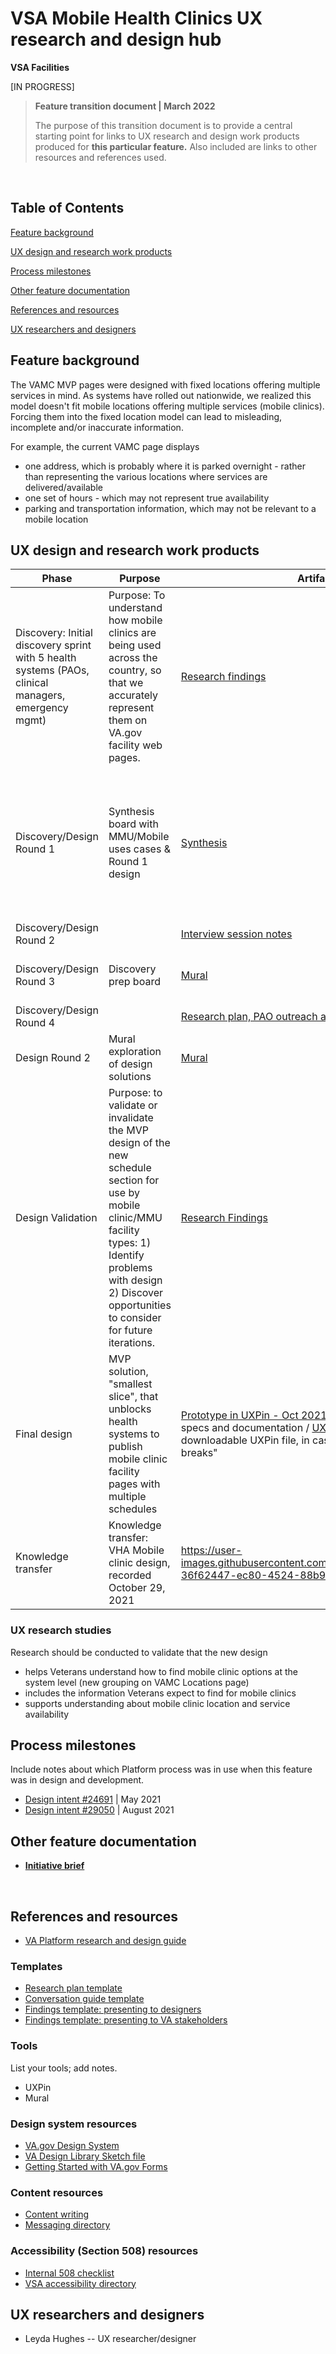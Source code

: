 # VSA Mobile Health Clinics UX research and design hub
**VSA Facilities**

[IN PROGRESS]

>**Feature transition document | March 2022**
>
> The purpose of this transition document is to provide a central starting point for links to UX research and design work products produced for **this particular feature.** Also included are links to other resources and references used.

<br>

## Table of Contents
[Feature background](#feature-background)

[UX design and research work products](#ux-design-and-research-work-products)

[Process milestones](#process-milestones)

[Other feature documentation](#other-feature-documentation)

[References and resources](#references-and-resources)

[UX researchers and designers](#ux-researchers-and-designers)

## Feature background

The VAMC MVP pages were designed with fixed locations offering multiple services in mind. As systems have rolled out nationwide, we realized this model doesn't fit 
mobile locations offering multiple services (mobile clinics). Forcing them into the fixed location model can lead to misleading, incomplete and/or inaccurate information. 

For example, the current VAMC page displays 
- one address, which is probably where it is parked overnight - rather than representing the various locations where services are delivered/available
- one set of hours - which may not represent true availability
- parking and transportation information, which may not be relevant to a mobile location 

## UX design and research work products

Phase	|	Purpose	|	Artifact	|	Notes
---	|	---	|	---	|	---
Discovery:  Initial discovery sprint with 5 health systems (PAOs, clinical managers, emergency mgmt)	|	Purpose: To understand how mobile clinics are being used across the country, so that we accurately represent them on VA.gov facility web pages. 	|	 [Research findings](https://github.com/department-of-veterans-affairs/va.gov-team/blob/master/products/facilities/medical-centers/product/vamc-vha-mobile-redesign/discovery/research-findings.md)	|	
Discovery/Design Round 1	|	Synthesis board with MMU/Mobile uses cases & Round 1 design	|	[Synthesis ](https://github.com/department-of-veterans-affairs/va.gov-team/blob/master/products/facilities/medical-centers/product/vamc-vha-mobile-redesign/discovery/files/MMU-Discovery-Phase-2.pdf)  	|	Collection of MMU use cases from interviews with PAOs, emergency management and clinical staff. On the right side of the Mural, is a first round of design solutions/exploration for the various use cases.
Discovery/Design Round 2	|		|	[Interview session notes](https://docs.google.com/document/d/1HmL0sVDIzFQ2pLO7yochHyLy2p1GKyS0nWGeJw0UlqY/edit?usp=sharing)	|	
Discovery/Design Round 3	|	Discovery prep board	|	[Mural](https://github.com/department-of-veterans-affairs/va.gov-team/blob/master/products/facilities/medical-centers/product/vamc-vha-mobile-redesign/discovery/files/MMU-Discovery-Phase-1.pdf) 	|	Choosing which facilities across VISNs to include in discovery
Discovery/Design Round 4	|		|	[Research plan, PAO outreach and communication](https://github.com/department-of-veterans-affairs/va.gov-team/blob/master/products/facilities/medical-centers/product/vamc-vha-mobile-redesign/discovery/files/stakeholder-interview-plan.md)	|	
Design Round 2	|	Mural exploration of design solutions	|	[Mural](https://github.com/department-of-veterans-affairs/va.gov-team/blob/master/products/facilities/medical-centers/product/vamc-vha-mobile-redesign/discovery/files/MMU-Discovery-Phase-3.pdf)	|	
Design Validation	|	Purpose: to validate or invalidate the MVP design of the new schedule section for use by mobile clinic/MMU facility types: 1) Identify problems with design 2) Discover opportunities to consider for future iterations.	|[Research Findings](https://github.com/department-of-veterans-affairs/va.gov-team/blob/master/products/facilities/medical-centers/product/vamc-vha-mobile-redesign/discovery-round-2/research-findings.md)	|	Design feedback discussions with 2 health systems using MVP design
Final design	|	MVP solution, "smallest slice", that unblocks health systems to publish mobile clinic facility pages with multiple schedules	|	[Prototype in UXPin - Oct 2021](https://preview.uxpin.com/20fd05cf8e86ce628f0c813166424d0a6ca38bfd#/pages/142019860/documentation/sitemap) - Final MVP design with specs and documentation / [UXPin file (.UXP)](https://github.com/department-of-veterans-affairs/va.gov-team/blob/master/products/facilities/medical-centers/product/vamc-vha-mobile-redesign/design/Mobile%20Clinic%20Schedule%20Section.uxp) - downloadable UXPin file, in case the prototype link ever breaks"	|	**Note:** This design **does not address** all the use cases uncovered as detailed in [discovery research findings](https://github.com/department-of-veterans-affairs/va.gov-team/blob/master/products/facilities/medical-centers/product/vamc-vha-mobile-redesign/discovery/research-findings.md) and [design validation](https://github.com/department-of-veterans-affairs/va.gov-team/blob/master/products/facilities/medical-centers/product/vamc-vha-mobile-redesign/discovery-round-2/research-findings.md) documentation
Knowledge transfer	|	Knowledge transfer: VHA Mobile clinic design, recorded October 29, 2021	|	  https://user-images.githubusercontent.com/55411834/139921388-36f62447-ec80-4524-88b9-bb1a47ef6e91.mp4	|	

### UX research studies
Research should be conducted to validate that the new design 
- helps Veterans understand how to find mobile clinic options at the system level (new grouping on VAMC Locations page)
- includes the information Veterans expect to find for mobile clinics
- supports understanding about mobile clinic location and service availability 

## Process milestones
Include notes about which Platform process was in use when this feature was in design and development.

- [Design intent #24691](https://github.com/department-of-veterans-affairs/va.gov-team/issues/24691) | May 2021
- [Design intent #29050](https://github.com/department-of-veterans-affairs/va.gov-team/issues/29050) | August 2021

## Other feature documentation
- [**Initiative brief**](https://github.com/department-of-veterans-affairs/va.gov-team/blob/master/products/facilities/medical-centers/product/vamc-vha-mobile-redesign/initiative-brief.md)
<br>

## References and resources
- [VA Platform research and design guide](https://depo-platform-documentation.scrollhelp.site/research-design/index.html)

### Templates 
- [Research plan template](https://github.com/department-of-veterans-affairs/va.gov-team/blob/master/platform/research/research-plan-template.md)
- [Conversation guide template](https://github.com/department-of-veterans-affairs/va.gov-team/blob/master/platform/research/planning/conversation-guide-template.md)
- [Findings template: presenting to designers](https://docs.google.com/presentation/d/13G80avWGdY7tHU40PbP_l05W1yRpDr-opOk0u_AAhzQ/edit#slide=id.g892adcb623_0_141)
- [Findings template: presenting to VA stakeholders](https://docs.google.com/presentation/d/19l8281cENnUmdz0qIsyPcVIeoyB8uw_kzoHYWbuYlwA/edit#slide=id.g892adcb623_0_141)
### Tools
List your tools; add notes.
  
- UXPin
- Mural

### Design system resources 
- [VA.gov Design System](https://design.va.gov/)
- [VA Design Library Sketch file](https://github.com/department-of-veterans-affairs/va.gov-team/blob/master/platform/design/design-resources/pattern-library/get-started-with-the-pattern-library.md)
- [Getting Started with VA.gov Forms](https://github.com/department-of-veterans-affairs/va.gov-team/blob/master/teams/vsa/design/getting-started-with-va.gov-forms.md)

### Content resources 
- [Content writing](https://design.va.gov/content-style-guide/)
- [Messaging directory](https://github.com/department-of-veterans-affairs/va.gov-team/blob/master/platform/design/design-system/guidelines/error-handling/Dictionary.md)

### Accessibility (Section 508) resources 
- [Internal 508 checklist](https://github.com/department-of-veterans-affairs/va.gov-team/blob/master/platform/accessibility/508-checklist.md)
- [VSA accessibility directory](https://github.com/department-of-veterans-affairs/va.gov-team/tree/master/teams/vsa/accessibility)

## UX researchers and designers
- Leyda Hughes -- UX researcher/designer

